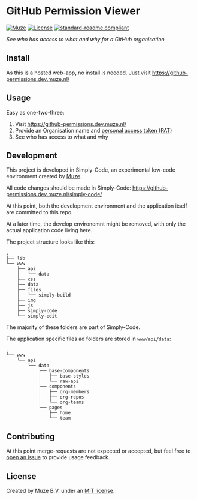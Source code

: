 # GitHub Permission Viewer

[![Muze][muze-shield]][muze-site]
[![License][license-shield]][license-link]
[![standard-readme compliant][standard-readme-shield]][standard-readme-link]

_See who has access to what and why for a GitHub organisation_

## Install

As this is a hosted web-app, no install is needed. Just visit https://github-permissions.dev.muze.nl/

## Usage

Easy as one-two-three:

1. Visit https://github-permissions.dev.muze.nl/
2. Provide an Organisation name and [personal access token (PAT)](https://docs.github.com/en/authentication/keeping-your-account-and-data-secure/creating-a-personal-access-token)
3. See who has access to what and why

## Development

This project is developed in Simply-Code, an experimental low-code environment created by [Muze](https://muze.nl).

All code changes should be made in Simply-Code: https://github-permissions.dev.muze.nl/simply-code/

At this point, both the development environment and the application itself are committed to this repo.

At a later time, the develop environemnt might be removed, with only the actual application code living here.

The project structure looks like this:

```
.
├── lib
└── www
    ├── api
    │   └── data
    ├── css
    ├── data
    ├── files
    │   └── simply-build
    ├── img
    ├── js
    ├── simply-code
    └── simply-edit
```

The majority of these folders are part of Simply-Code.

The application specific files ad folders are stored in `www/api/data`:

```
.
└── www
    └── api
        └── data
            ├── base-components
            │   ├── base-styles
            │   └── raw-api
            ├── components
            │   ├── org-members
            │   ├── org-repos
            │   └── org-teams
            └── pages
                ├── home
                └── team
```

## Contributing

At this point merge-requests are not expected or accepted, but feel free to [open an issue](https://github.com/muze-nl/github-permission-viewer/issues) to provide usage feedback.

## License

Created by Muze B.V. under an [MIT license][license-link].

[license-link]: ./LICENSE
[license-shield]: https://img.shields.io/github/license/muze-nl/github-permission-viewer.svg
[muze-shield]: https://img.shields.io/badge/%7BU%7D-Muze-BF1E2E.svg?labelColor=BF1E2E
[muze-site]: https://www.muze.nl/
[project-stage-badge: Experimental]: https://img.shields.io/badge/Project%20Stage-Experimental-yellow.svg
[project-stage-page]: https://blog.pother.ca/project-stages/
[standard-readme-link]: https://github.com/RichardLitt/standard-readme
[standard-readme-shield]: https://img.shields.io/badge/-Standard%20Readme-brightgreen.svg
